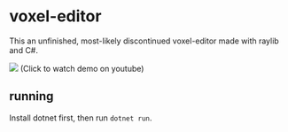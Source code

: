 # voxel-editor

This an unfinished, most-likely discontinued voxel-editor made with raylib and C#.

[![](https://i.ytimg.com/vi/iYmUPZkeh1A/maxresdefault.jpg)](https://www.youtube.com/watch?v=iYmUPZkeh1A "demo")
(Click to watch demo on youtube)

## running

Install dotnet first, then run `dotnet run`.
